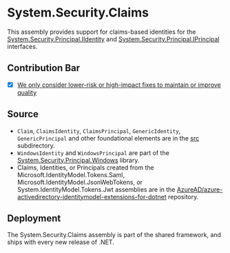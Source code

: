 # System.Security.Claims

This assembly provides support for claims-based identities for the [System.Security.Principal.IIdentity](https://learn.microsoft.com/dotnet/api/system.security.principal.iidentity) and [System.Security.Principal.IPrincipal](https://learn.microsoft.com/dotnet/api/system.security.principal.iprincipal) interfaces.

## Contribution Bar

- [x] [We only consider lower-risk or high-impact fixes to maintain or improve quality](../README.md#primary-bar)

## Source

* `Claim`, `ClaimsIdentity`, `ClaimsPrincipal`, `GenericIdentity`, `GenericPrincipal` and other foundational elements are in the [src](src/) subdirectory.
* `WindowsIdentity` and `WindowsPrincipal` are part of the [System.Security.Principal.Windows](../System.Security.Principal.Windows) library.
* Claims, Identities, or Principals created from the Microsoft.IdentityModel.Tokens.Saml, Microsoft.IdentityModel.JsonWebTokens, or System.IdentityModel.Tokens.Jwt assemblies are in the [AzureAD/azure-activedirectory-identitymodel-extensions-for-dotnet](https://github.com/AzureAD/azure-activedirectory-identitymodel-extensions-for-dotnet/) repository.

## Deployment

The System.Security.Claims assembly is part of the shared framework, and ships with every new release of .NET.
